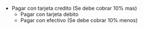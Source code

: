 -  Pagar con tarjeta credito (Se debe cobrar 10% mas)
    -  Pagar con tarjeta debito
    -  Pagar con efectivo (Se debe cobrar 10% menos)